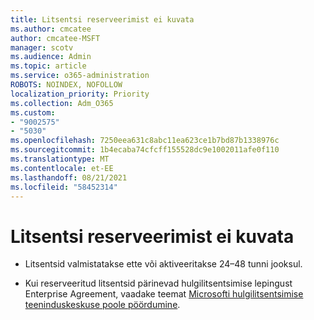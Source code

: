 ```yaml
---
title: Litsentsi reserveerimist ei kuvata
ms.author: cmcatee
author: cmcatee-MSFT
manager: scotv
ms.audience: Admin
ms.topic: article
ms.service: o365-administration
ROBOTS: NOINDEX, NOFOLLOW
localization_priority: Priority
ms.collection: Adm_O365
ms.custom:
- "9002575"
- "5030"
ms.openlocfilehash: 7250eea631c8abc11ea623ce1b7bd87b1338976c
ms.sourcegitcommit: 1b4ecaba74cfcff155528dc9e1002011afe0f110
ms.translationtype: MT
ms.contentlocale: et-EE
ms.lasthandoff: 08/21/2021
ms.locfileid: "58452314"
---
```

# <a name="license-reservation-does-not-show"></a>Litsentsi reserveerimist ei kuvata

- Litsentsid valmistatakse ette või aktiveeritakse 24–48 tunni jooksul.

- Kui reserveeritud litsentsid pärinevad hulgilitsentsimise lepingust Enterprise Agreement, vaadake teemat [Microsofti hulgilitsentsimise teeninduskeskuse poole pöördumine](https://support.microsoft.com/help/4471406/how-to-contact-the-microsoft-volume-licensing-service-center).
